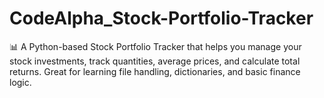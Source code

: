 # CodeAlpha_Stock-Portfolio-Tracker
📊 A Python-based Stock Portfolio Tracker that helps you manage your stock investments, track quantities, average prices, and calculate total returns. Great for learning file handling, dictionaries, and basic finance logic.
